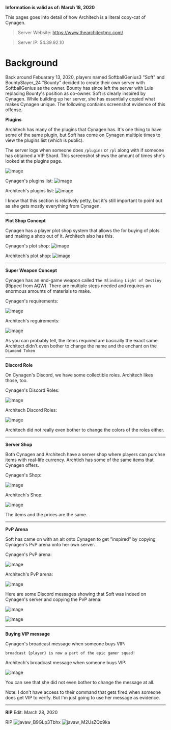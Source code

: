 **Information is valid as of: March 18, 2020**

This pages goes into detail of how Architech is a literal copy-cat of Cynagen.

>Server Website: https://www.thearchitectmc.com/

>Server IP: 54.39.92.10

# Background

Back around Febuarary 13, 2020, players named SoftballGenius3 "Soft" and BountySlayer_24 "Bounty" decided to create their own server with SoftballGenius as the owner. Bounty has since left the server with Luis replacing Bounty's position as co-owner. Soft is clearly inspired by Cynagen. While building up her server, she has essentially copied what makes Cynagen unique. The following contiains screenshot evidence of this offense.



**Plugins**

Architech has many of the plugins that Cynagen has. It's one thing to have some of the same plugin, but Soft has come on Cynagen multiple times to view the plugins list (which is public).

The server logs when someone does `/plugins` or `/pl` along with if someone has obtained a VIP Shard. This screenshot shows the amount of times she's looked at the plugins page.

![image](https://user-images.githubusercontent.com/20980266/76998586-5c357300-6923-11ea-810f-720bd9d06cde.png)

Cynagen's plugins list:
![image](https://user-images.githubusercontent.com/20980266/76999017-03b2a580-6924-11ea-8d1a-7f86e43f3834.png)

Architech's plugins list:
![image](https://user-images.githubusercontent.com/20980266/76998977-f4335c80-6923-11ea-9373-059082456254.png)

I know that this section is relatively petty, but it's still important to point out as she gets mostly everything from Cynagen.

----------------------------------------------------------------------------------------------------------------------------------------


**Plot Shop Concept**

Cynagen has a player plot shop system that allows the for buying of plots and making a shop out of it. Architech also has this.

Cynagen's plot shop:
![image](https://user-images.githubusercontent.com/20980266/76999759-2abda700-6925-11ea-80b6-ea226eed3e4c.png)

Architech's plot shop:
![image](https://user-images.githubusercontent.com/20980266/76999584-da464980-6924-11ea-8415-e51a951b5566.png)

----------------------------------------------------------------------------------------------------------------------------------------

**Super Weapon Concept**

Cynagen has an end-game weapon called `The Blinding Light of Destiny` (Ripped from AQW). There are multiple steps needed and requires an enormous amounts of materials to make.

Cynagen's requirements:

![image](https://user-images.githubusercontent.com/20980266/77000111-cc44f880-6925-11ea-809e-08d68d8ae7a4.png)

Architech's reguirements:

![image](https://user-images.githubusercontent.com/20980266/77000297-2776eb00-6926-11ea-9f47-35c5556c8c26.png)

As you can probably tell, the items required are basically the exact same. Architect didn't even bother to change the name and the enchant on the `Diamond Token`

----------------------------------------------------------------------------------------------------------------------------------------

**Discord Role**

On Cynagen's Discord, we have some collectible roles. Architech likes those, too.

Cynagen's Discord Roles:

![image](https://user-images.githubusercontent.com/20980266/77000659-b8e65d00-6926-11ea-95ae-79ac5dfdf860.png)

Architech Discord Roles:

![image](https://user-images.githubusercontent.com/20980266/77000765-e206ed80-6926-11ea-97c8-8bdfb06a2090.png)

Architech did not really even bother to change the colors of the roles either.

----------------------------------------------------------------------------------------------------------------------------------------

**Server Shop**

Both Cynagen and Architech have a server shop where players can purchse items with real-life currency. Archtich has some of the same items that Cynagen offers. 

Cynagen's Shop:

![image](https://user-images.githubusercontent.com/20980266/77001115-65284380-6927-11ea-9671-8d707f2499a9.png)

Architech's Shop:

![image](https://user-images.githubusercontent.com/20980266/77001170-7f622180-6927-11ea-9721-9e6c1d62f275.png)

The items and the prices are the same.

----------------------------------------------------------------------------------------------------------------------------------------

**PvP Arena**

Soft has came on with an alt onto Cynagen to get "inspired" by copying Cynagen's PvP arena onto her own server.

Cynagen's PvP arena:

![image](https://user-images.githubusercontent.com/20980266/77001611-31015280-6928-11ea-95ca-5e9997d15054.png)


Architech's PvP arena:

![image](https://user-images.githubusercontent.com/20980266/77001508-116a2a00-6928-11ea-8337-99f9f122d62d.png)

Here are some Discord messages showing that Soft was indeed on Cynagen's server and copying the PvP arena:

![image](https://user-images.githubusercontent.com/20980266/77039726-8a976a80-6984-11ea-90a3-4ab70785dc1f.png)

![image](https://user-images.githubusercontent.com/20980266/77039840-c0d4ea00-6984-11ea-9b7e-894105799bca.png)

----------------------------------------------------------------------------------------------------------------------------------------

**Buying VIP message**

Cynagen's broadcast message when someone buys VIP:

`broadcast {player} is now a part of the epic gamer squad!`

Architech's broadcast message when someone buys VIP:

![image](https://user-images.githubusercontent.com/20980266/77039481-05ac5100-6984-11ea-8967-5d4741c40f67.png)

You can see that she did not even bother to change the message at all.

Note: I don't have access to their command that gets fired when someone does get VIP to verify. But I'm just going to use her message as evidence.


----------------------------------------------------------------------------------------------------------------------------------------

**RIP**
Edit: March 28, 2020

RIP
![javaw_B9GLp3Tbhx](https://user-images.githubusercontent.com/20980266/77838746-3dfa1f00-713c-11ea-989d-6a11bbb5484a.jpg)
![javaw_M2UsZQo9ka](https://user-images.githubusercontent.com/20980266/77838747-3e92b580-713c-11ea-8834-2f7c1fe1c89d.png)
